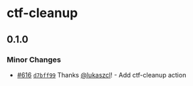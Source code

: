 # ctf-cleanup

## 0.1.0

### Minor Changes

- [#616](https://github.com/smartcontractkit/.github/pull/616)
  [`d7bff99`](https://github.com/smartcontractkit/.github/commit/d7bff995d180bd94443e68d5a54496e674232836)
  Thanks [@lukaszcl](https://github.com/lukaszcl)! - Add ctf-cleanup action
